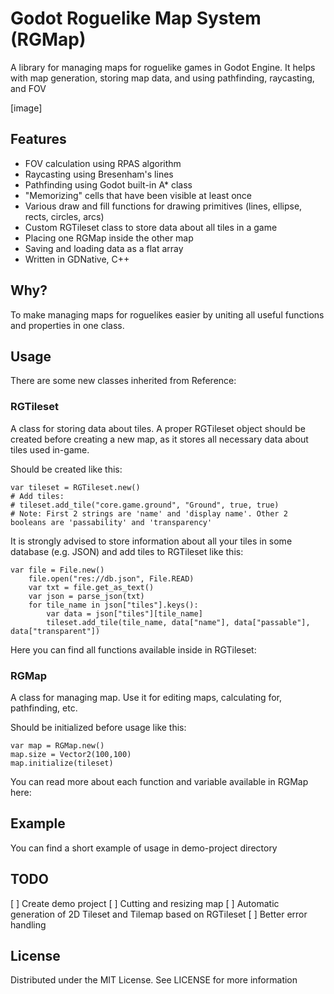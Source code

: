 # Godot Roguelike Map System (RGMap)

A library for managing maps for roguelike games in Godot Engine. It helps with map generation, storing map data, and using pathfinding, raycasting, and FOV

[image]

## Features
* FOV calculation using RPAS algorithm
* Raycasting using Bresenham's lines
* Pathfinding using Godot built-in A* class
* "Memorizing" cells that have been visible at least once
* Various draw and fill functions for drawing primitives (lines, ellipse, rects, circles, arcs)
* Custom RGTileset class to store data about all tiles in a game
* Placing one RGMap inside the other map
* Saving and loading data as a flat array
* Written in GDNative, C++

## Why?

To make managing maps for roguelikes easier by uniting all useful functions and properties in one class.

## Usage
There are some new classes inherited from Reference:

### RGTileset
A class for storing data about tiles. A proper RGTileset object should be created before creating a new map, as it stores all necessary data about tiles used in-game.

Should be created like this:

```
var tileset = RGTileset.new()
# Add tiles:
# tileset.add_tile("core.game.ground", "Ground", true, true)
# Note: First 2 strings are 'name' and 'display name'. Other 2 booleans are 'passability' and 'transparency'
```

It is strongly advised to store information about all your tiles in some database (e.g. JSON) and add tiles to RGTileset like this:

```
var file = File.new()
	file.open("res://db.json", File.READ)
	var txt = file.get_as_text()
	var json = parse_json(txt)
	for tile_name in json["tiles"].keys():
        var data = json["tiles"][tile_name]
        tileset.add_tile(tile_name, data["name"], data["passable"], data["transparent"])
```

Here you can find all functions available inside in RGTileset: 

### RGMap
A class for managing map. Use it for editing maps, calculating for, pathfinding, etc.

Should be initialized before usage like this:
```
var map = RGMap.new()
map.size = Vector2(100,100)
map.initialize(tileset)
```

You can read more about each function and variable available in RGMap here:

## Example
You can find a short example of usage in demo-project directory

## TODO
[ ] Create demo project
[ ] Cutting and resizing map
[ ] Automatic generation of 2D Tileset and Tilemap based on RGTileset
[ ] Better error handling

## License
Distributed under the MIT License. See LICENSE for more information